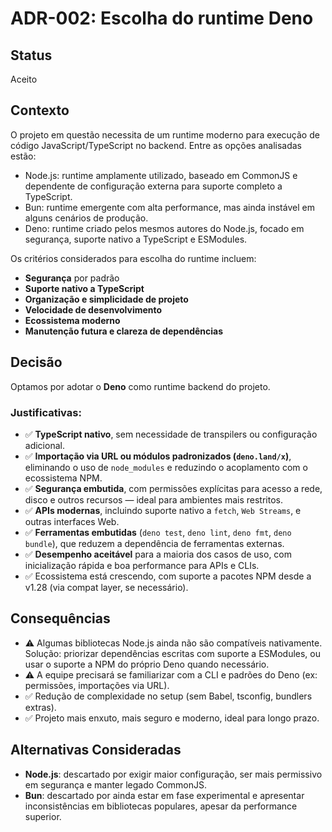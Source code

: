 # ADR-002: Escolha do runtime Deno

## Status
Aceito

## Contexto

O projeto em questão necessita de um runtime moderno para execução de código JavaScript/TypeScript no backend. Entre as opções analisadas estão:

- Node.js: runtime amplamente utilizado, baseado em CommonJS e dependente de configuração externa para suporte completo a TypeScript.
- Bun: runtime emergente com alta performance, mas ainda instável em alguns cenários de produção.
- Deno: runtime criado pelos mesmos autores do Node.js, focado em segurança, suporte nativo a TypeScript e ESModules.

Os critérios considerados para escolha do runtime incluem:

- **Segurança** por padrão
- **Suporte nativo a TypeScript**
- **Organização e simplicidade de projeto**
- **Velocidade de desenvolvimento**
- **Ecossistema moderno**
- **Manutenção futura e clareza de dependências**

## Decisão

Optamos por adotar o **Deno** como runtime backend do projeto.

### Justificativas:

- ✅ **TypeScript nativo**, sem necessidade de transpilers ou configuração adicional.
- ✅ **Importação via URL ou módulos padronizados (`deno.land/x`)**, eliminando o uso de `node_modules` e reduzindo o acoplamento com o ecossistema NPM.
- ✅ **Segurança embutida**, com permissões explícitas para acesso a rede, disco e outros recursos — ideal para ambientes mais restritos.
- ✅ **APIs modernas**, incluindo suporte nativo a `fetch`, `Web Streams`, e outras interfaces Web.
- ✅ **Ferramentas embutidas** (`deno test`, `deno lint`, `deno fmt`, `deno bundle`), que reduzem a dependência de ferramentas externas.
- ✅ **Desempenho aceitável** para a maioria dos casos de uso, com inicialização rápida e boa performance para APIs e CLIs.
- ✅ Ecossistema está crescendo, com suporte a pacotes NPM desde a v1.28 (via compat layer, se necessário).

## Consequências

- ⚠️ Algumas bibliotecas Node.js ainda não são compatíveis nativamente. Solução: priorizar dependências escritas com suporte a ESModules, ou usar o suporte a NPM do próprio Deno quando necessário.
- ⚠️ A equipe precisará se familiarizar com a CLI e padrões do Deno (ex: permissões, importações via URL).
- ✅ Redução de complexidade no setup (sem Babel, tsconfig, bundlers extras).
- ✅ Projeto mais enxuto, mais seguro e moderno, ideal para longo prazo.

## Alternativas Consideradas

- **Node.js**: descartado por exigir maior configuração, ser mais permissivo em segurança e manter legado CommonJS.
- **Bun**: descartado por ainda estar em fase experimental e apresentar inconsistências em bibliotecas populares, apesar da performance superior.